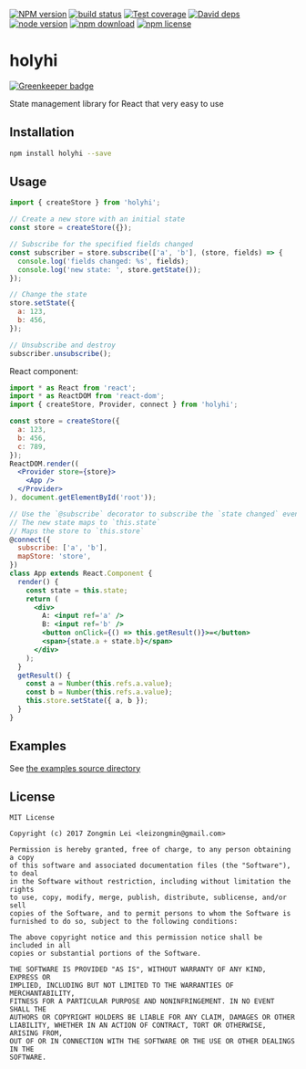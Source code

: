 [![NPM version][npm-image]][npm-url]
[![build status][travis-image]][travis-url]
[![Test coverage][coveralls-image]][coveralls-url]
[![David deps][david-image]][david-url]
[![node version][node-image]][node-url]
[![npm download][download-image]][download-url]
[![npm license][license-image]][download-url]

[npm-image]: https://img.shields.io/npm/v/holyhi.svg?style=flat-square
[npm-url]: https://npmjs.org/package/holyhi
[travis-image]: https://img.shields.io/travis/leizongmin/holyhi.svg?style=flat-square
[travis-url]: https://travis-ci.org/leizongmin/holyhi
[coveralls-image]: https://img.shields.io/coveralls/leizongmin/holyhi.svg?style=flat-square
[coveralls-url]: https://coveralls.io/r/leizongmin/holyhi?branch=master
[david-image]: https://img.shields.io/david/leizongmin/holyhi.svg?style=flat-square
[david-url]: https://david-dm.org/leizongmin/holyhi
[node-image]: https://img.shields.io/badge/node.js-%3E=_6.0-green.svg?style=flat-square
[node-url]: http://nodejs.org/download/
[download-image]: https://img.shields.io/npm/dm/holyhi.svg?style=flat-square
[download-url]: https://npmjs.org/package/holyhi
[license-image]: https://img.shields.io/npm/l/holyhi.svg

# holyhi

[![Greenkeeper badge](https://badges.greenkeeper.io/leizongmin/holyhi.svg)](https://greenkeeper.io/)

State management library for React that very easy to use

## Installation

```bash
npm install holyhi --save
```

## Usage

```js
import { createStore } from 'holyhi';

// Create a new store with an initial state
const store = createStore({});

// Subscribe for the specified fields changed
const subscriber = store.subscribe(['a', 'b'], (store, fields) => {
  console.log('fields changed: %s', fields);
  console.log('new state: ', store.getState());
});

// Change the state
store.setState({
  a: 123,
  b: 456,
});

// Unsubscribe and destroy
subscriber.unsubscribe();
```

React component:

```jsx
import * as React from 'react';
import * as ReactDOM from 'react-dom';
import { createStore, Provider, connect } from 'holyhi';

const store = createStore({
  a: 123,
  b: 456,
  c: 789,
});
ReactDOM.render((
  <Provider store={store}>
    <App />
  </Provider>
), document.getElementById('root'));

// Use the `@subscribe` decorator to subscribe the `state changed` event
// The new state maps to `this.state`
// Maps the store to `this.store`
@connect({
  subscribe: ['a', 'b'],
  mapStore: 'store',
})
class App extends React.Component {
  render() {
    const state = this.state;
    return (
      <div>
        A: <input ref='a' />
        B: <input ref='b' />
        <button onClick={() => this.getResult()}>=</button>
        <span>{state.a + state.b}</span>
      </div>
    );
  }
  getResult() {
    const a = Number(this.refs.a.value);
    const b = Number(this.refs.a.value);
    this.store.setState({ a, b });
  }
}
```

## Examples

See [the examples source directory](https://github.com/leizongmin/holyhi/tree/master/src/examples)

## License

```text
MIT License

Copyright (c) 2017 Zongmin Lei <leizongmin@gmail.com>

Permission is hereby granted, free of charge, to any person obtaining a copy
of this software and associated documentation files (the "Software"), to deal
in the Software without restriction, including without limitation the rights
to use, copy, modify, merge, publish, distribute, sublicense, and/or sell
copies of the Software, and to permit persons to whom the Software is
furnished to do so, subject to the following conditions:

The above copyright notice and this permission notice shall be included in all
copies or substantial portions of the Software.

THE SOFTWARE IS PROVIDED "AS IS", WITHOUT WARRANTY OF ANY KIND, EXPRESS OR
IMPLIED, INCLUDING BUT NOT LIMITED TO THE WARRANTIES OF MERCHANTABILITY,
FITNESS FOR A PARTICULAR PURPOSE AND NONINFRINGEMENT. IN NO EVENT SHALL THE
AUTHORS OR COPYRIGHT HOLDERS BE LIABLE FOR ANY CLAIM, DAMAGES OR OTHER
LIABILITY, WHETHER IN AN ACTION OF CONTRACT, TORT OR OTHERWISE, ARISING FROM,
OUT OF OR IN CONNECTION WITH THE SOFTWARE OR THE USE OR OTHER DEALINGS IN THE
SOFTWARE.
```
